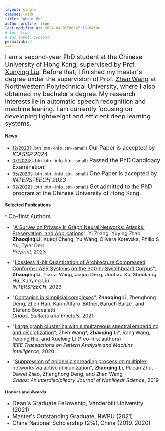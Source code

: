 ```yaml
---
layout: single
classes: wide
title: "About Me"
author_profile: true
last_modified_at: 2024-04-09T00:47:16-04:00
# toc: true
# toc_label: Content
permalink: /
---
```



<!-- # About Me -->
<!-- <hr> -->
<span style="font-size: 20px; font: bold">I am a second-year PhD student at the Chinese University of Hong Kong, supervised by Prof. [Xunying Liu](https://www1.se.cuhk.edu.hk/~xyliu/). Before that, I finished my master's degree under the supervision of Prof. [Zhen Wang](http://iopen.nwpu.edu.cn/info/1329/1369.htm) at Northwestern Polytechnical University, where I also obtained my bachelor's degree. My research interests lie in automatic speech recognition and machine leaning. I am currently focusing on developing lightweight and efficient deep learning systems.</span><br>

#### News
- [12/2023](#link){: .btn .btn--info .btn--small} <font size=4>Our Paper is accepted by <i>ICASSP 2024</i></font>
- [07/2023](#link){: .btn .btn--info .btn--small} <font size=4>Passed the PhD Candidacy Examination!</font>
- [05/2023](#link){: .btn .btn--info .btn--small} <font size=4>One Paper is accepted by <i>INTERSPEECH 2023</i></font>
- [02/2022](#link){: .btn .btn--info .btn--small} <font size=4>Get admitted to the PhD program at the Chinese University of Hong Kong.</font>

<!-- - [07/2021](#link){: .btn .btn--info .btn--small} <font size=4>Our Paper is accepted by <i>Chaos, Solitons & Fractals</i></font>
- [06/2021](#link){: .btn .btn--info .btn--small} <font size=4>Our Paper is accepted by <i>New Journal of Physics</i></font>
- [03/2021](#link){: .btn .btn--info .btn--small} <font size=4>Finish master's degree and was awarded master's "Outstanding Graduate" of NWPU.</font>
- [02/2021](#link){: .btn .btn--info .btn--small} <font size=4>Get admitted to the PhD program at Vanderbilt University and awarded with Dean's Graduate Fellowship.</font>
- [10/2020](#link){: .btn .btn--info .btn--small} <font size=4>Awarded China National Scholarship.</font>
- [06/2020](#link){: .btn .btn--info .btn--small} <font size=4>Our Paper regarding large graph clustering is accepted by <i>IEEE Transactions on Pattern Analysis and Machine Intelligence</i> (T-PAMI).</font> -->




#### Selected Publications
\* <font size=4>Co-first Authors</font>
- <span style="font-size: 16px; font: bold">"[A Survey on Privacy in Graph Neural Networks: Attacks, Preservation, and Applications](https://arxiv.org/pdf/2308.16375.pdf)", Yi Zhang, Yuying Zhao, **Zhaoqing Li**, Xueqi Cheng, Yu Wang, Olivera Kotevska, Philip S Yu, Tyler Derr  
*Preprint*, 2023</span>
<!-- {: .notice} -->
- <span style="font-size: 16px; font: bold">"[Lossless 4-bit Quantization of Architecture Compressed Conformer ASR Systems on the 300-hr Switchboard Corpus](https://www.isca-archive.org/interspeech_2023/li23x_interspeech.pdf)", **Zhaoqing Li**, Tianzi Wang, Jiajun Deng, Junhao Xu, Shoukang Hu, Xunying Liu  
*INTERSPEECH*, 2023</span>
<!-- {: .notice} -->
- <span style="font-size: 16px; font: bold">"[Contagion in simplicial complexes](http://arxiv.org/abs/2107.03411)", **Zhaoqing Li**, Zhenghong Deng, Zhen Han, Karin  Alfaro-Bittner, Baruch Barzel, and Stefano Boccaletti  
*Chaos, Solitons and Fractals*, 2021</span>
<!-- {: .notice} -->
- <span style="font-size: 16px; font: bold">"[Large graph clustering with simultaneous spectral embedding and discretization](https://ieeexplore.ieee.org/abstract/document/9117190)", Zhen Wang\*, **Zhaoqing Li**\*, Rong Wang, Feiping Nie, and Xuelong Li (* co-first authors)  
*IEEE Transactions on Pattern Analysis and Machine Intelligence*, 2020</span>
<!-- {: .notice} -->
- <span style="font-size: 16px; font: bold">"[Suppression of epidemic spreading process on multiplex networks via active immunization](https://aip.scitation.org/doi/abs/10.1063/1.5093047)", **Zhaoqing Li**, Peican Zhu, Dawei Zhao, Zhenghong Deng, and Zhen Wang  
*Chaos: An Interdisciplinary Journal of Nonlinear Science*, 2019</span>
<!-- {: .notice} -->

#### Honors and Awards
- <font size=4>Dean's Graduate Fellowship, Vanderbilt University (2021)</font>
- <font size=4>Master's Outstanding Graduate, NWPU (2021)</font>
- <font size=4>China National Scholarship (2%), China (2019, 2020)</font>

<!-- <details><summary>Click to expand</summary>
<ul> 
<li> Major Courses
    <ul>
    <li>Image Processing and Computer Vision</li>
    <li>Information Theory</li>
    <li>Computer Graphics</li>
    <li>Probablistic Graphic Models</li>
    <li>Deep Learning</li>
    <li>Probability Theory</li>
    <li>Stochastic Processes</li>
    <li>Optimization Theory and Algorithms</li>
    <li>Topics in Data and Decision Analytics (VAE, GAN, etc)</li>
    <li>Data Mining</li>
    <li>Time Series</li>
    <li>Statistics and Probability</li>
    </ul>
</li>
<li> General Courses
    <ul>
    <li>Architecture</li>
    <li>Anatomy and Developmental Biology</li>
    <li>Literary London</li>
    <li>Superhero Movies and Comics</li>
    </ul>
</li>
</ul>
</details> -->

<br>
